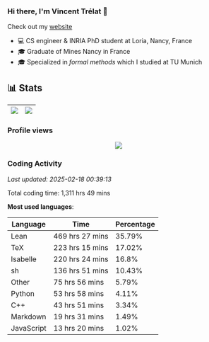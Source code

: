### Hi there, I'm Vincent Trélat 👋

Check out my [website](https://vtrelat.github.io)

-   💻 CS engineer & INRIA PhD student at Loria, Nancy, France
-   🎓 Graduate of Mines Nancy in France
-   🎓 Specialized in _formal methods_ which I studied at TU Munich

## 📊 **Stats**

| <img align="center" src="https://readme-stats.clckblog.space/api?username=VTrelat&show_icons=true&include_all_commits=true&theme=tokyonight&hide_border=true" /> | <img align="center" src="https://readme-stats.clckblog.space/api/top-langs/?username=VTrelat&layout=compact&theme=tokyonight&hide_border=true" /> |
| ---------------------------------------------------------------------------------------------------------------------------------------------------------------- | ------------------------------------------------------------------------------------------------------------------------------------------------- |

### Profile views

<p align="center">
 <img src="https://profile-counter.glitch.me/VTrelat/count.svg" />
</p>

<!--automations-->
### Coding Activity
_Last updated: 2025-02-18 00:39:13_

Total coding time: 1,311 hrs 49 mins

**Most used languages**:

| Language | Time | Percentage |
| ------------- | ------------- | ------------- |
| Lean | 469 hrs 27 mins | 35.79% |
| TeX | 223 hrs 15 mins | 17.02% |
| Isabelle | 220 hrs 24 mins | 16.8% |
| sh | 136 hrs 51 mins | 10.43% |
| Other | 75 hrs 56 mins | 5.79% |
| Python | 53 hrs 58 mins | 4.11% |
| C++ | 43 hrs 51 mins | 3.34% |
| Markdown | 19 hrs 31 mins | 1.49% |
| JavaScript | 13 hrs 20 mins | 1.02% |

